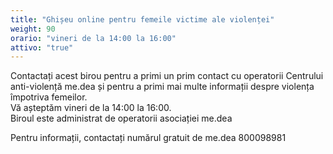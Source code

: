 ```yaml
---
title: "Ghișeu online pentru femeile victime ale violenței"
weight: 90
orario: "vineri de la 14:00 la 16:00"
attivo: "true"
---
```


Contactați acest birou pentru a primi un prim contact cu operatorii Centrului anti-violență me.dea și pentru a primi mai multe informații despre violența împotriva femeilor.  
Vă așteptăm vineri de la 14:00 la 16:00.  
Biroul este administrat de operatorii asociației me.dea

Pentru informații, contactați numărul gratuit de me.dea 800098981    
<!--{{< chat party="violenzadomestica" operatorname="Sportello online di ascolto per le donne vittime di violenza" >}}-->
